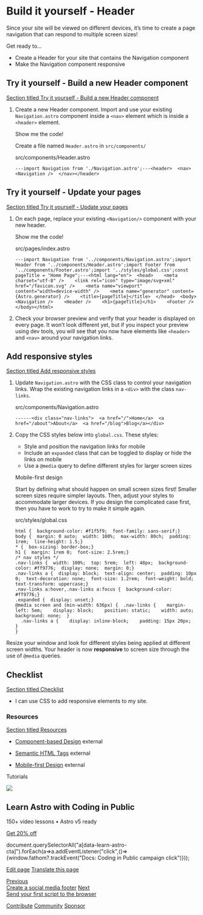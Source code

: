 Build it yourself - Header
==========================

Since your site will be viewed on different devices, it’s time to create a page navigation that can respond to multiple screen sizes!

Get ready to…

*   Create a Header for your site that contains the Navigation component
*   Make the Navigation component responsive

Try it yourself - Build a new Header component
----------------------------------------------

[Section titled Try it yourself - Build a new Header component](#try-it-yourself---build-a-new-header-component)

1.  Create a new Header component. Import and use your existing `Navigation.astro` component inside a `<nav>` element which is inside a `<header>` element.
    
    Show me the code!
    
    Create a file named `Header.astro` in `src/components/`
    
    src/components/Header.astro
    
        ---import Navigation from './Navigation.astro';---<header>  <nav>    <Navigation />  </nav></header>
    

Try it yourself - Update your pages
-----------------------------------

[Section titled Try it yourself - Update your pages](#try-it-yourself---update-your-pages)

1.  On each page, replace your existing `<Navigation/>` component with your new header.
    
    Show me the code!
    
    src/pages/index.astro
    
        ---import Navigation from '../components/Navigation.astro';import Header from '../components/Header.astro';import Footer from '../components/Footer.astro';import '../styles/global.css';const pageTitle = "Home Page";---<html lang="en">  <head>    <meta charset="utf-8" />    <link rel="icon" type="image/svg+xml" href="/favicon.svg" />    <meta name="viewport" content="width=device-width" />    <meta name="generator" content={Astro.generator} />    <title>{pageTitle}</title>  </head>  <body>    <Navigation />    <Header />    <h1>{pageTitle}</h1>    <Footer />  </body></html>
    
2.  Check your browser preview and verify that your header is displayed on every page. It won’t look different yet, but if you inspect your preview using dev tools, you will see that you now have elements like `<header>` and `<nav>` around your navigation links.
    

Add responsive styles
---------------------

[Section titled Add responsive styles](#add-responsive-styles)

1.  Update `Navigation.astro` with the CSS class to control your navigation links. Wrap the existing navigation links in a `<div>` with the class `nav-links`.
    
    src/components/Navigation.astro
    
        ------<div class="nav-links">  <a href="/">Home</a>  <a href="/about">About</a>  <a href="/blog">Blog</a></div>
    
2.  Copy the CSS styles below into `global.css`. These styles:
    
    *   Style and position the navigation links for mobile
    *   Include an `expanded` class that can be toggled to display or hide the links on mobile
    *   Use a `@media` query to define different styles for larger screen sizes
    
    Mobile-first design
    
    Start by defining what should happen on small screen sizes first! Smaller screen sizes require simpler layouts. Then, adjust your styles to accommodate larger devices. If you design the complicated case first, then you have to work to try to make it simple again.
    
    src/styles/global.css
    
        html {  background-color: #f1f5f9;  font-family: sans-serif;}
        body {  margin: 0 auto;  width: 100%;  max-width: 80ch;  padding: 1rem;  line-height: 1.5;}
        * {  box-sizing: border-box;}
        h1 {  margin: 1rem 0;  font-size: 2.5rem;}
        /* nav styles */
        .nav-links {  width: 100%;  top: 5rem;  left: 48px;  background-color: #ff9776;  display: none;  margin: 0;}
        .nav-links a {  display: block;  text-align: center;  padding: 10px 0;  text-decoration: none;  font-size: 1.2rem;  font-weight: bold;  text-transform: uppercase;}
        .nav-links a:hover,.nav-links a:focus {  background-color: #ff9776;}
        .expanded {  display: unset;}
        @media screen and (min-width: 636px) {  .nav-links {    margin-left: 5em;    display: block;    position: static;    width: auto;    background: none;  }
          .nav-links a {    display: inline-block;    padding: 15px 20px;  }
        }
    

Resize your window and look for different styles being applied at different screen widths. Your header is now **responsive** to screen size through the use of `@media` queries.

Checklist
---------

[Section titled Checklist](#checklist)

 *    I can use CSS to add responsive elements to my site.

### Resources

[Section titled Resources](#resources)

*   [Component-based Design](https://www.droptica.com/blog/component-based-design/) external
    
*   [Semantic HTML Tags](https://www.dofactory.com/html/semantics) external
    
*   [Mobile-first Design](https://www.mobileapps.com/blog/mobile-first-design) external
    

Tutorials

![](/_astro/CodingInPublic.DpaYu7Qd_5sx41.webp)

Learn Astro with **Coding in Public**
-------------------------------------

150+ video lessons • Astro v5 ready

[Get 20% off](https://learnastro.dev?code=ASTRO_PROMO)

document.querySelectorAll("a\[data-learn-astro-cta\]").forEach(a=>a.addEventListener("click",()=>{window.fathom?.trackEvent("Docs: Coding in Public campaign click")}));

[Edit page](https://github.com/withastro/docs/edit/main/src/content/docs/en/tutorial/3-components/3.mdx) [Translate this page](https://contribute.docs.astro.build/guides/i18n/)

[Previous  
Create a social media footer](/en/tutorial/3-components/2/) [Next  
Send your first script to the browser](/en/tutorial/3-components/4/)

[Contribute](/en/contribute/) [Community](https://astro.build/chat) [Sponsor](https://opencollective.com/astrodotbuild)